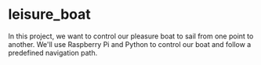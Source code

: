 # leisure_boat

In this project, we want to control our pleasure boat to sail from one point to another. We'll use Raspberry Pi and Python to control our boat and follow a predefined navigation path.
